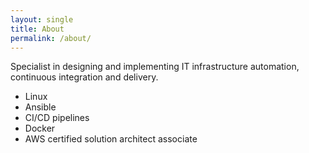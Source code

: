 ```yaml
---
layout: single
title: About
permalink: /about/
---
```

Specialist in designing and implementing IT infrastructure automation, continuous integration and delivery.

 - Linux
 - Ansible
 - CI/CD pipelines
 - Docker
 - AWS certified solution architect associate
